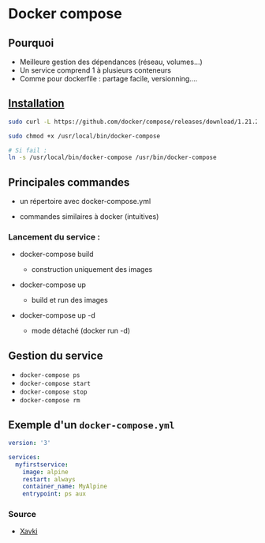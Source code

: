 # Docker compose

## Pourquoi 

- Meilleure gestion des dépendances (réseau, volumes...)
- Un service comprend 1 à plusieurs conteneurs
- Comme pour dockerfile : partage facile, versionning....

## [Installation](https://docs.docker.com/compose/install/) 

```bash
sudo curl -L https://github.com/docker/compose/releases/download/1.21.2/docker-compose-`uname -s`-`uname -m` -o /usr/local/bin/docker-compose

sudo chmod +x /usr/local/bin/docker-compose

# Si fail : 
ln -s /usr/local/bin/docker-compose /usr/bin/docker-compose
```

## Principales commandes 

- un répertoire avec docker-compose.yml

- commandes similaires à docker (intuitives)


### Lancement du service :

- docker-compose build
	- construction uniquement des images

- docker-compose up
	- build et run des images

- docker-compose up -d
	- mode détaché (docker run -d)

## Gestion du service

- `docker-compose ps `
- `docker-compose start `
- `docker-compose stop `
- `docker-compose rm `

## Exemple d'un `docker-compose.yml`

```yml
version: '3'

services:
  myfirstservice:
    image: alpine
    restart: always
    container_name: MyAlpine
    entrypoint: ps aux
```
### Source 
  
- [Xavki](https://gitlab.com/xavki/presentations-dockercompose)